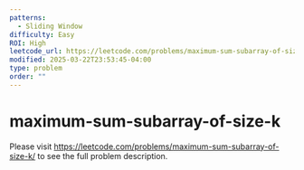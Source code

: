 ```yaml
---
patterns:
  - Sliding Window
difficulty: Easy
ROI: High
leetcode_url: https://leetcode.com/problems/maximum-sum-subarray-of-size-k/
modified: 2025-03-22T23:53:45-04:00
type: problem
order: ""
---
```


# maximum-sum-subarray-of-size-k

Please visit https://leetcode.com/problems/maximum-sum-subarray-of-size-k/ to see the full problem description.
